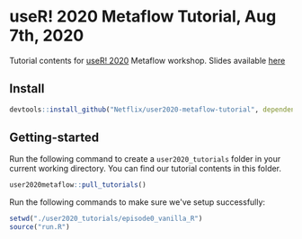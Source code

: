 # useR! 2020 Metaflow Tutorial, Aug 7th, 2020
Tutorial contents for [useR! 2020](https://user2020.r-project.org/program/tutorials/) Metaflow workshop.
Slides available [here](https://docs.google.com/presentation/d/1Udw26_mWL71SkdV25gcmCy_IaSe9EvhuhSYzYlqQ5E0/edit#slide=id.g8f66c5ef30_0_5)

## Install
```R
devtools::install_github("Netflix/user2020-metaflow-tutorial", dependencies=TRUE)
```
## Getting-started
Run the following command to create a `user2020_tutorials` folder in your current working directory. You can find our tutorial contents in this folder.
```R
user2020metaflow::pull_tutorials()
```

Run the following commands to make sure we've setup successfully:
```R
setwd("./user2020_tutorials/episode0_vanilla_R")
source("run.R")
```

